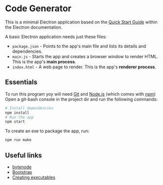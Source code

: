 # Code Generator

This is a minimal Electron application based on the [Quick Start Guide](https://electronjs.org/docs/latest/tutorial/quick-start) within the Electron documentation.

A basic Electron application needs just these files:

- `package.json` - Points to the app's main file and lists its details and dependencies.
- `main.js` - Starts the app and creates a browser window to render HTML. This is the app's **main process**.
- `index.html` - A web page to render. This is the app's **renderer process**.

## Essentials

To run this program yoy will need [Git](https://git-scm.com) and [Node.js](https://nodejs.org/en/download/) (which comes with [npm](http://npmjs.com))
Open a git-bash console in the project dir and run the following commands:

```bash
# Install dependencies
npm install
# Run the app
npm start
```

To create an exe to package the app, run:
```bash
npm run make
```

## Useful links
- [bytenode](https://www.npmjs.com/package/bytenode)
- [Bootstrap](https://getbootstrap.com/docs/5.1/getting-started/introduction/)
- [Creating executables](https://www.electronjs.org/docs/latest/tutorial/quick-start#package-and-distribute-your-application)